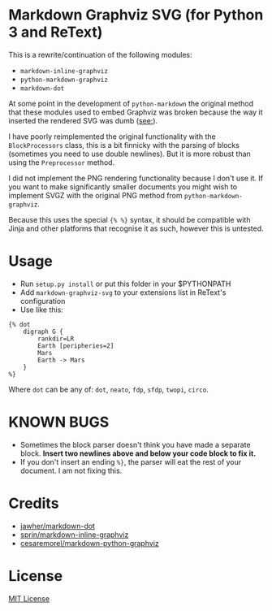 Markdown Graphviz SVG (for Python 3 and ReText)
===============================================

This is a rewrite/continuation of the following modules:
 - `markdown-inline-graphviz`
 - `python-markdown-graphviz`
 - `markdown-dot`

At some point in the development of `python-markdown` the original method that these modules used to embed Graphviz was broken because the way it inserted the rendered SVG was dumb ([see:](https://github.com/cesaremorel/markdown-inline-graphviz/issues/6)).

I have poorly reimplemented the original functionality with the `BlockProcessors` class, this is a bit finnicky with the parsing of blocks (sometimes you need to use double newlines). But it is more robust than using the `Preprocessor` method.

I did not implement the PNG rendering functionality because I don't use it. If you want to make significantly smaller documents you might wish to implement SVGZ with the original PNG method from `python-markdown-graphviz`.

Because this uses the special `{% %}` syntax, it should be compatible with Jinja and other platforms that recognise it as such, however this is untested.

# Usage
 - Run `setup.py install` or put this folder in your $PYTHONPATH
 - Add `markdown-graphviz-svg` to your extensions list in ReText's configuration
 - Use like this:

```
{% dot
    digraph G {
        rankdir=LR
        Earth [peripheries=2]
        Mars
        Earth -> Mars
    }
%}
```

Where `dot` can be any of: `dot`, `neato`, `fdp`, `sfdp`, `twopi`, `circo`.

# KNOWN BUGS
 - Sometimes the block parser doesn't think you have made a separate block. **Insert two newlines above and below your code block to fix it.**
 - If you don't insert an ending `%}`, the parser will eat the rest of your document. I am not fixing this.

# Credits

- [jawher/markdown-dot](https://github.com/jawher/markdown-dot)
- [sprin/markdown-inline-graphviz](https://github.com/sprin/markdown-inline-graphviz)
- [cesaremorel/markdown-python-graphviz](https://github.com/cesaremorel/markdown-inline-graphviz)


# License
[MIT License](http://www.opensource.org/licenses/mit-license.php)
